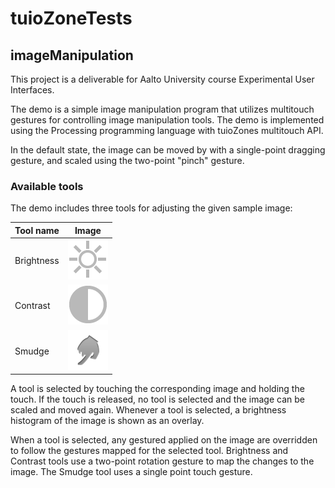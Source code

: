 tuioZoneTests
=============

imageManipulation
-----------------
This project is a deliverable for Aalto University course Experimental User Interfaces.

The demo is a simple image manipulation program that utilizes multitouch gestures for controlling image manipulation tools. The demo is implemented using the Processing programming language with tuioZones multitouch API.

In the default state, the image can be moved by with a single-point dragging gesture, and scaled using the two-point "pinch" gesture.

### Available tools

The demo includes three tools for adjusting the given sample image:

| Tool name      | Image |
| -------------- | ----- |
| Brightness     | ![brightness](imageManipulation/brightness.png)|
| Contrast       | ![contrast](imageManipulation/contrast.png)|
| Smudge         | ![smudge](imageManipulation/smudge.png)|

A tool is selected by touching the corresponding image and holding the touch. If the touch is released, no tool is selected and the image can be scaled and moved again. Whenever a tool is selected, a brightness histogram of the image is shown as an overlay.

When a tool is selected, any gestured applied on the image are overridden to follow the gestures mapped for the selected tool. Brightness and Contrast tools use a two-point rotation gesture to map the changes to the image. The Smudge tool uses a single point touch gesture.